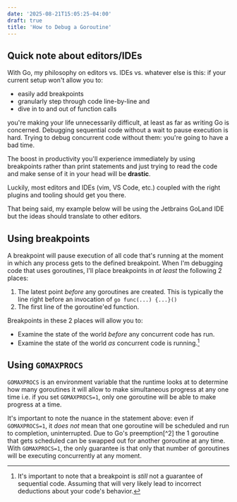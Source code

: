 ```yaml
---
date: '2025-08-21T15:05:25-04:00'
draft: true
title: 'How to Debug a Goroutine'
---
```


## Quick note about editors/IDEs

With Go, my philosophy on editors vs. IDEs vs. whatever else is this: if your current setup won't allow you to: 

- easily add breakpoints
- granularly step through code line-by-line and 
- dive in to and out of function calls

you're making your life unnecessarily difficult, at least as far as writing Go is concerned. Debugging sequential
code without a wait to pause execution is hard. Trying to debug concurrent code without them: you're going to have
a bad time.

The boost in productivity you'll experience immediately by using breakpoints rather than print statements and just 
trying to read the code and make sense of it in your head will be __drastic__.

Luckily, most editors and IDEs (vim, VS Code, etc.) coupled with the right plugins and tooling should get you there.

That being said, my example below will be using the Jetbrains GoLand IDE but the ideas should translate to other 
editors.

## Using breakpoints

A breakpoint will pause execution of all code that's running at the moment in which any process gets to the defined
breakpoint. When I'm debugging code that uses goroutines, I'll place breakpoints in _at least_ the following
2 places:

1. The latest point _before_ any goroutines are created. This is typically the  line right before an invocation of 
  `go func(...) {...}()`
2. The first line of the goroutine'ed function.

Breakpoints in these 2 places will allow you to:

- Examine the state of the world _before_ any concurrent code has run.
- Examine the state of the world _as_ concurrent code is running.[^1]

[^1]: It's important to note that a breakpoint is _still_ not a guarantee of sequential code. Assuming that will very
likely lead to incorrect deductions about your code's behavior.

## Using `GOMAXPROCS`

`GOMAXPROCS` is an environment variable that the runtime looks at to determine how many goroutines it will allow to 
make simultaneous progress at any one time i.e. if you set `GOMAXPROCS=1`, only one goroutine will be able to make 
progress at a time.

It's important to note the nuance in the statement above: even if `GOMAXPROCS=1`, it _does not_ mean that one goroutine
will be scheduled and run to completion, uninterrupted. Due to Go's preemption[^2] the 1 goroutine that gets scheduled 
can be swapped out for another goroutine at any time. With `GOMAXPROCS=1`, the only guarantee is that only that number
of goroutines will be executing concurrently at any moment.
